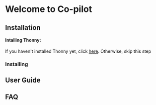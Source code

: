 # Welcome to Co-pilot

## Installation
#### Intalling Thonny:
If you haven't installed Thonny yet, click [here](https://thonny.org). 
Otherwise, skip this step
### Installing 

## User Guide

## FAQ
